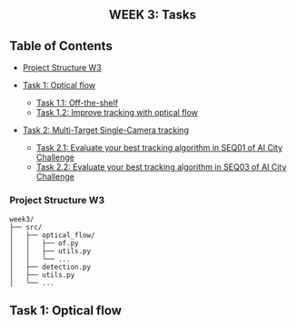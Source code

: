 <h2 align="center">WEEK 3: Tasks</h2>

## Table of Contents

- [Project Structure W3](#project-structure-w2)
- [Task 1: Optical flow](#task-1-object-detection)
    - [Task 1.1: Off-the-shelf](#task-11-off-the-shelf)
    - [Task 1.2: Improve tracking with optical flow](#task-12-fine-tuning-to-our-data)

- [Task 2: Multi-Target Single-Camera tracking](#task-2-object-tracking)
    - [Task 2.1: Evaluate your best tracking algorithm in SEQ01 of AI City Challenge](#task-21-tracking-by-overlap)
    - [Task 2.2: Evaluate your best tracking algorithm in SEQ03 of AI City Challenge](#task-22-tracking-with-kalman-filter-kf)


### Project Structure W3

    week3/
    ├── src/
    │   ├── optical_flow/
    │   │   ├── of.py
    │   │   ├── utils.py
    │   │   └── ...
    │   ├── detection.py
    │   ├── utils.py
    │   └── ...

## Task 1: Optical flow

